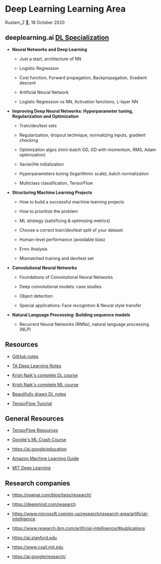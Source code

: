 # Deep Learning Learning Area

Rustam_Z 🚀, 18 October 2020

## deeplearning.ai [DL Specialization](https://www.coursera.org/specializations/deep-learning)

- **Neural Networks and Deep Learning** 
  - Just a start, architecture of NN

  - Logistic Regression

  - Cost function, Forward propagation, Backpropagation, Gradient descent

  - Artificial Neural Network

  - Logistic Regression vs NN, Activation fanctions, L-layer NN

- **Improving Deep Neural Networks: Hyperparameter tuning, Regularization and Optimization** 
  - Train/dev/test sets

  - Regularization, dropout technique, normalizing inputs, gradient checking

  - Optimization algos (mini-batch GD, GD with momentum, RMS, Adam optimization)

  - Xavier/He initialization

  - Hyperparameters tuning (logarithmic scale), batch normalization

  - Multiclass classification, TensorFlow

- **Structuring Machine Learning Projects** 
  - How to build a successful machine learning projects

  - How to prioritize the problem

  - ML strategy (satisficing & optimizing metrics)

  - Choose a correct train/dev/test split of your dataset

  - Human-level performance (avoidable bias)

  - Error Analysis

  - Mismatched training and dev/test set

- **Convolutional Neural Networks** 
  - Foundations of Convolutional Neural Networks

  - Deep convolutional models: case studies
  
  - Object detection

  - Special applications: Face recognition & Neural style transfer

- **Natural Language Processing: Building sequence models**
  -  Recurrent Neural Networks (RNNs), natural language processing (NLP)


## Resources
- [GitHub notes](https://github.com/mbadry1/DeepLearning.ai-Summary)

- [TA Deep Learning Notes](https://yiqiaoyin.files.wordpress.com/2018/02/deep-learning-notes.pdf)

- [Krish Naik's complete DL course](https://www.youtube.com/playlist?list=PLZoTAELRMXVPGU70ZGsckrMdr0FteeRUi)

- [Krish Naik's complete ML course](https://www.youtube.com/playlist?list=PLZoTAELRMXVPBTrWtJkn3wWQxZkmTXGwe)

- [Beautifully drawn DL notes](https://www.slideshare.net/TessFerrandez/notes-from-coursera-deep-learning-courses-by-andrew-ng)

- [TensorFlow Turorial](https://www.tensorflow.org/tutorials/)


## General Resources
- [TensorFlow Resources](https://www.tensorflow.org/resources/learn-ml)

- [Google's ML Crash Course](https://developers.google.com/machine-learning/crash-course)

- https://ai.google/education

- [Amazon Machine Learning Guide](https://docs.aws.amazon.com/machine-learning/latest/dg/machinelearning-dg.pdf)

- [MIT Deep Learning](http://introtodeeplearning.com/)


## Research companies
- https://openai.com/blog/tags/research/

- https://deepmind.com/research

- https://www.microsoft.com/en-us/research/research-area/artificial-intelligence

- https://www.research.ibm.com/artificial-intelligence/#publications

- https://ai.stanford.edu

- https://www.csail.mit.edu

- https://ai.google/research/
